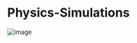 # Physics-Simulations

![image](https://github.com/user-attachments/assets/3741a724-1e75-4360-a3ef-9dd4e91f65ae)
